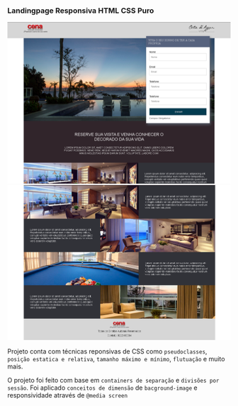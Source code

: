 ### Landingpage Responsiva HTML CSS Puro
![img](./assets/img/Landingpage_pagina1.PNG)
![img](./assets/img/Landingpage_pagina2.PNG)

Projeto conta com técnicas reponsivas de CSS como `pseudoclasses`, `posição estatica e relativa`, `tamanho máximo e mínimo`, `flutuação` e muito mais.

O projeto foi feito com base em `containers de separação` e `divisões por sessão`. Foi aplicado `conceitos de dimensão` de `bacground-image` e responsividade através de `@media screen`
